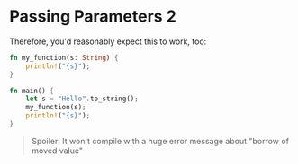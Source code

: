 # Passing Parameters 2

Therefore, you'd reasonably expect this to work, too:

```rust
fn my_function(s: String) {
    println!("{s}");
}

fn main() {
    let s = "Hello".to_string();
    my_function(s);
    println!("{s}");
}
```

> Spoiler: It won't compile with a huge error message about "borrow of moved value"
